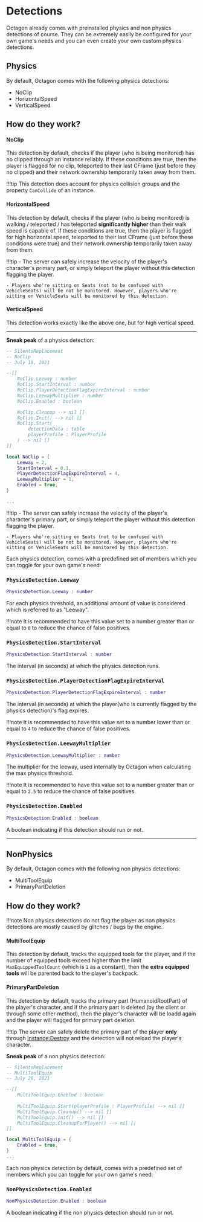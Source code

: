 # Detections

Octagon already comes with preinstalled physics and non physics detections of course. They can be extremely easily be configured for your own game's needs and you can even create your own custom physics detections.

## Physics

By default, Octagon comes with the following physics detections:

- NoClip
- HorizontalSpeed
- VerticalSpeed

## How do they work?

#### **NoClip**

This detection by default, checks if the player (who is being monitored) has no clipped through an instance reliably. If these conditions are true, then the player is flagged for no clip, teleported to their last CFrame (just before they no clipped) and their network ownership temporarily taken away from them.

!!!tip
    This detection does account for physics collision groups and the property `CanCollide` of an instance. 

#### **HorizontalSpeed**

This detection by default, checks if the player (who is being monitored) is walking / teleported / has teleported **significantly higher** than their walk speed is capable of.  If these conditions are true, then the player is flagged for high horizontal speed, teleported to their last CFrame (just before these conditions were true) and their network ownership temporarily taken away from them.

!!!tip
    - The server can safely increase the velocity of the player's character's primary part, or
    simply teleport the player without this detection flagging the player.

    - Players who're sitting on Seats (not to be confused with VehicleSeats) will be not be monitored. However, players who're sitting on VehicleSeats will be monitored by this detection.

#### **VerticalSpeed**

This detection works exactly like the above one, but for high vertical speed.

---

**Sneak peak** of a physics detection:
```lua
-- SilentsReplacement
-- NoClip
-- July 18, 2021

--[[
    NoClip.Leeway : number
    NoClip.StartInterval : number
    NoClip.PlayerDetectionFlagExpireInterval : number
    NoClip.LeewayMultiplier : number
    NoClip.Enabled : boolean

	NoClip.Cleanup --> nil []
	NoClip.Init() --> nil []
    NoClip.Start(
        detectionData : table 
        playerProfile : PlayerProfile
    ) --> nil []
]]

local NoClip = {
	Leeway = 2,
	StartInterval = 0.1,
	PlayerDetectionFlagExpireInterval = 4,
	LeewayMultiplier = 1,
	Enabled = true,
}

...
```

!!!tip
    - The server can safely increase the velocity of the player's character's primary part, or
    simply teleport the player without this detection flagging the player.

    - Players who're sitting on Seats (not to be confused with VehicleSeats) will be not be monitored. However, players who're sitting on VehicleSeats will be monitored by this detection.

Each physics detection, comes with a predefined set of members which you can toggle for your own game's need:

### `PhysicsDetection.Leeway`

```lua
PhysicsDetection.Leeway : number
```

For each physics threshold, an additional amount of value is considered which is referred to as "Leeway".

!!!note
    It is recommended to have this value set to a number greater than or equal to `8` to reduce the chance of false positives.

### `PhysicsDetection.StartInterval`

```lua
PhysicsDetection.StartInterval : number
```

The interval (in seconds) at which the physics detection runs.

### `PhysicsDetection.PlayerDetectionFlagExpireInterval`

```lua
PhysicsDetection.PlayerDetectionFlagExpireInterval : number
```

The interval (in seconds) at which the player(who is currently flagged by the physics detection)'s flag expires.

!!!note
    It is recommended to have this value set to a number lower than or equal to `4` to reduce the chance of false positives.

### `PhysicsDetection.LeewayMultiplier`

```lua
PhysicsDetection.LeewayMultiplier : number
```

The multiplier for the leeway, used internally by Octagon when calculating the max physics threshold.

!!!note
    It is recommended to have this value set to a number greater than or equal to `2.5` to reduce the chance of false positives.

### `PhysicsDetection.Enabled`

```lua
PhysicsDetection.Enabled : boolean
```

A boolean indicating if this detection should run or not.

---

## NonPhysics

By default, Octagon comes with the following non physics detections:

- MultiToolEquip
- PrimaryPartDeletion

## How do they work?

!!!note
    Non physics detections do not flag the player as non physics detections are mostly caused by glitches / bugs by the engine. 

#### **MultiToolEquip**

This detection by default, tracks the equipped tools for the player, and if the number of equipped tools exceed higher than the limit `MaxEquippedToolCount` (which is `1` as a constant), then the **extra equipped tools** will be parented back to the player's backpack.

#### **PrimaryPartDeletion**

This detection by default, tracks the primary part (HumanoidRootPart) of the player's character, and if the primary part  is deleted (by the client or through some other method), then the player's character will be loadd again and the player will flagged for primary part deletion.

!!!tip
    The server can safely delete the primary part of the player **only** through [Instance:Destroy](https://developer.roblox.com/en-us/api-reference/function/Instance/Destroy) and the detection will not reload the player's character.


**Sneak peak** of a non physics detection:
```lua
-- SilentsReplacement
-- MultiToolEquip
-- July 26, 2021

--[[
    MultiToolEquip.Enabled : boolean
    
    MultiToolEquip.Start(playerProfile : PlayerProfile) --> nil []
    MultiToolEquip.Cleanup() --> nil []
	MultiToolEquip.Init() --> nil []
	MultiToolEquip.CleanupForPlayer() --> nil []
]]

local MultiToolEquip = {
	Enabled = true,
}
...
```

Each non physics detection by default, comes with a predefined set of members which you can toggle for your own game's need:

### `NonPhysicsDetection.Enabled`
```lua
NonPhysicsDetection.Enabled : boolean
```

A boolean indicating if the non physics detection should run or not.